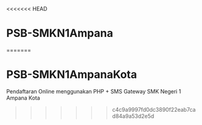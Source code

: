 <<<<<<< HEAD
# PSB-SMKN1Ampana
=======
# PSB-SMKN1AmpanaKota
Pendaftaran Online menggunakan PHP + SMS Gateway SMK Negeri 1 Ampana Kota
>>>>>>> c4c9a9997fd0dc3890f22eab7cad84a9a53d2e5d
